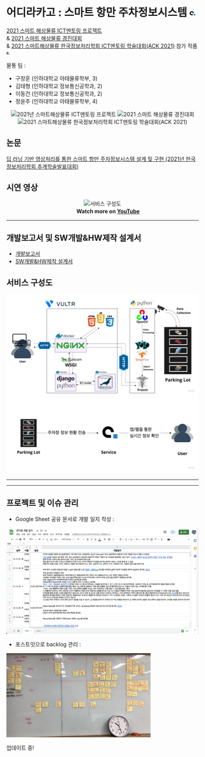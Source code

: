 # 어디라카고 : 스마트 항만 주차정보시스템 <img width=3% alt="어디라카고" src="frontend/src/logo-ver1.png">

 [2021 스마트 해상물류 ICT멘토링 프로젝트](https://www.hanium.or.kr/upload/b0cf7e50-16a7-4b85-95e5-7dd475688de4.jpg) <br>& [2021 스마트 해상물류 경진대회](https://www.hanium.or.kr/portal/subscription/info.do?trackSeq=10) <br>& [2021 스마트해상물류 한국정보처리학회 ICT멘토링 학술대회(ACK 2021)](https://www.hanium.or.kr/portal/noticeSmartBoard.do?unitedSeq=15147&articleSeq=55896) 참가 작품 <img width=1.5% alt="어디라카고" src="frontend/src/logo-ver1.png">

물통 팀 : 
- 구창훈 (인하대학교 아태물류학부, 3)<!-- - 김민지 (인하대학교 정보통신공학과, 1) -->
- 김태형 (인하대학교 정보통신공학과, 2)
- 이동건 (인하대학교 정보통신공학과, 2)
- 정윤주 (인하대학교 아태물류학부, 4)

<div align="center"><img width=30% alt="2021년 스마트해상물류 ICT멘토링 프로젝트" src="https://www.hanium.or.kr/upload/b0cf7e50-16a7-4b85-95e5-7dd475688de4.jpg">  <img width=27.7% alt="2021 스마트 해상물류 경진대회" src="https://user-images.githubusercontent.com/73745836/131260409-d30aee43-24ab-43e1-8312-1a95b277f51f.png"><img width=32.5% alt="2021 스마트해상물류 한국정보처리학회 ICT멘토링 학술대회(ACK 2021)" src="https://user-images.githubusercontent.com/73745836/134821594-703f777c-feed-4389-9874-0b4d7586af9e.png"></div> 

## 논문
[딥 러닝 기반 영상처리를 통한 스마트 항만 주차정보시스템 설계 및 구현 (2021년 한국정보처리학회 추계학술발표대회)](https://manuscriptlink-society-file.s3-ap-northeast-1.amazonaws.com/kips/conference/ack2021/abs/KIPS_C2021B0081.pdf)

## 시연 영상

<div align="center"><img width=70% alt="서비스 구성도" src="/test.gif"></div>
<div align="right"><b>Watch more on <a href="https://youtu.be/piJ-GtIXj2c">YouTube</a></b>ㅤㅤㅤㅤㅤㅤㅤㅤㅤㅤㅤㅤ</div>

---

## 개발보고서 및 SW개발&HW제작 설계서
- [개발보고서](https://github.com/oneonlee/where-cargo/blob/main/2021_smart_contest/%E1%84%8B%E1%85%A5%E1%84%83%E1%85%B5%E1%84%85%E1%85%A1%E1%84%8F%E1%85%A1%E1%84%80%E1%85%A9%20%E1%84%80%E1%85%A2%E1%84%87%E1%85%A1%E1%86%AF%E1%84%87%E1%85%A9%E1%84%80%E1%85%A9%E1%84%89%E1%85%A5.pdf)
- [SW개발&HW제작 설계서](https://github.com/oneonlee/where-cargo/blob/main/2021_smart_contest/%E1%84%8B%E1%85%A5%E1%84%83%E1%85%B5%E1%84%85%E1%85%A1%E1%84%8F%E1%85%A1%E1%84%80%E1%85%A9%20SW%E1%84%80%E1%85%A2%E1%84%87%E1%85%A1%E1%86%AF%26HW%E1%84%8C%E1%85%A6%E1%84%8C%E1%85%A1%E1%86%A8%20%E1%84%89%E1%85%A5%E1%86%AF%E1%84%80%E1%85%A8%E1%84%89%E1%85%A5.pdf)

## 서비스 구성도
<img width=100% alt="서비스 구성도" src="2021_smart_contest/첨부파일/구성도:흐름도/서비스 구성도.jpg">
<img width=100% alt="서비스 흐름도" src="2021_smart_contest/첨부파일/구성도:흐름도/서비스 흐름도.jpg">

---

---
## 프로젝트 및 이슈 관리
- Google Sheet 공유 문서로 개발 일지 작성 : 
<img width=750% alt="개발일지" src="2021_smart_contest/첨부파일/프로젝트 관리/프로젝트 관리 1 - 개발일지 작성.png">

- 포스트잇으로 backlog 관리 :
<img width=75% alt="포스트잇" src="2021_smart_contest/첨부파일/프로젝트 관리/프로젝트 및 이슈 관리 2 - 애자일 방법론 중 스크럼, 포스트잇으로 backlog 관리.JPG">


업데이트 중!




